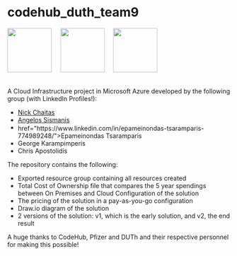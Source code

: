 # codehub_duth_team9

<a target="_blank" rel="noopener noreferrer nofollow" href="https://camo.githubusercontent.com/628a496a0552eebf91043763ac304cecd984876444dbe2bc1abdf185baf2efdb/68747470733a2f2f74657272616d696e652e65752f696d616765732f706172746e6572732f706172746e657230332d647574682d323030682e706e67"><img src="https://camo.githubusercontent.com/628a496a0552eebf91043763ac304cecd984876444dbe2bc1abdf185baf2efdb/68747470733a2f2f74657272616d696e652e65752f696d616765732f706172746e6572732f706172746e657230332d647574682d323030682e706e67" width="100px" data-canonical-src="https://terramine.eu/images/partners/partner03-duth-200h.png" style="max-width: 100%;"></a> &nbsp; &nbsp;
<a target="_blank" rel="noopener noreferrer nofollow" href="https://camo.githubusercontent.com/a7adbb0981bb547ba85acd4b1e97e27bfaef31b5753218c0ec78412fd44d5b37/68747470733a2f2f75706c6f61642e77696b696d656469612e6f72672f77696b6970656469612f636f6d6d6f6e732f7468756d622f352f35372f5066697a65725f253238323032312532392e7376672f3139323070782d5066697a65725f253238323032312532392e7376672e706e67"><img src="https://camo.githubusercontent.com/a7adbb0981bb547ba85acd4b1e97e27bfaef31b5753218c0ec78412fd44d5b37/68747470733a2f2f75706c6f61642e77696b696d656469612e6f72672f77696b6970656469612f636f6d6d6f6e732f7468756d622f352f35372f5066697a65725f253238323032312532392e7376672f3139323070782d5066697a65725f253238323032312532392e7376672e706e67" width="100px" data-canonical-src="https://upload.wikimedia.org/wikipedia/commons/thumb/5/57/Pfizer_%282021%29.svg/1920px-Pfizer_%282021%29.svg.png" style="max-width: 100%;"></a> &nbsp; &nbsp;
<a target="_blank" rel="noopener noreferrer nofollow" href="https://camo.githubusercontent.com/e40c87443034fa97992d8cca72ce8cedadb167f82804c5525e63d5510dc828bc/68747470733a2f2f636f64656875622e67722f77702d636f6e74656e742f75706c6f6164732f323032302f30322f436f64654875622d6c6f676f5f46756c6c2e706e67"><img src="https://camo.githubusercontent.com/e40c87443034fa97992d8cca72ce8cedadb167f82804c5525e63d5510dc828bc/68747470733a2f2f636f64656875622e67722f77702d636f6e74656e742f75706c6f6164732f323032302f30322f436f64654875622d6c6f676f5f46756c6c2e706e67" width="100px" data-canonical-src="https://codehub.gr/wp-content/uploads/2020/02/CodeHub-logo_Full.png" style="max-width: 100%;"></a><br><br>

<p>A Cloud Infrastructure project in Microsoft Azure developed by the following group (with LinkedIn Profiles!):
        <br>
        <ul>
        <li><a href="https://www.linkedin.com/in/nikos-chaitas-816757321/">Nick Chaitas</a></li>
        <li><a href="https://www.linkedin.com/in/angelos-sismanis-a631262a6/">Angelos Sismanis </a></li>
        <li><a <img src="https://upload.wikimedia.org/wikipedia/commons/c/ca/LinkedIn_logo_initials.png" alt="LinkedIn" style="width:20px; height:20px; vertical-align:middle;"> href="https://www.linkedin.com/in/epameinondas-tsaramparis-774989248/">Epameinondas Tsaramparis</a></li>
        <li>George Karampimperis</li>
        <li>Chris Apostolidis</li>
        </ul>
</p>

<p>
The repository contains the following:
        <ul>
        <li>Exported resource group containing all resources created</li>
        <li>Total Cost of Ownership file that compares the 5 year spendings between On Premises and Cloud Configuration of the solution</li>
        <li>The pricing of the solution in a pay-as-you-go configuration</li>
        <li>Draw.io diagram of the solution</li>
        <li>2 versions of the solution: v1, which is the early solution, and v2, the end result</li>
        </ul>
</p>

<p>A huge thanks to CodeHub, Pfizer and DUTh and their respective personnel for making this possible!</p>
